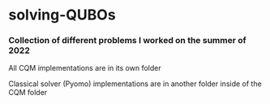 # solving-QUBOs
### Collection of different problems I worked on the summer of 2022
All CQM implementations are in its own folder

Classical solver (Pyomo) implementations are in another folder inside of the CQM folder
